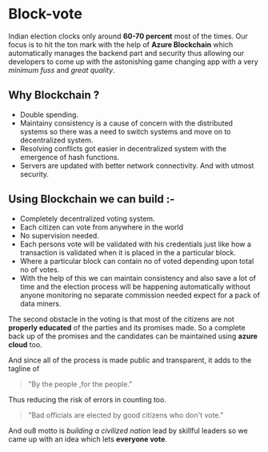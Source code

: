 # Block-vote
Indian election clocks only around **60-70 percent** most of the times. Our focus is to hit the ton mark with the help of **Azure Blockchain** which automatically manages the backend part and security thus allowing our developers to come up with the astonishing game changing app with a very *minimum fuss* and *great quality*.

## Why Blockchain ?

-  Double spending. 
-  Maintainy consistency is a cause of concern with the distributed systems so there was a need to switch systems and move on to decentralized system.
- Resolving conflicts got easier in decentralized system with the emergence of hash functions.
- Servers are updated with better network connectivity. And with utmost security.

## Using Blockchain we can build :-

- Completely decentralized voting system.
- Each citizen can vote from anywhere in the world
- No supervision needed.
- Each persons vote will be validated with his credentials just like how a transaction is validated when it is placed in the a particular block.
- Where a particular block can contain no of voted depending upon total no of votes.
- With the help of this we can maintain consistency and also save a lot of time and the election process will be happening automatically without anyone monitoring no separate commission needed expect for a pack of data miners.

The second obstacle in the voting is that most of the citizens are not **properly educated** of the parties and its promises made. So a complete back up of the promises and the candidates can be maintained using **azure cloud** too.

And since all of the process is made public and transparent, it adds to the tagline of 

> "By the people ,for the people." 

Thus reducing the risk of errors in counting too.

>"Bad officials are elected by good citizens who don't vote."

And ou8 motto is *building a civilized nation* lead by skillful leaders so we came up with an idea which lets **everyone vote**.
